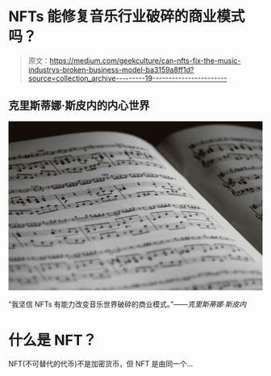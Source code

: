 # NFTs 能修复音乐行业破碎的商业模式吗？

> 原文：<https://medium.com/geekculture/can-nfts-fix-the-music-industrys-broken-business-model-ba3159a8ff1d?source=collection_archive---------19----------------------->

## 克里斯蒂娜·斯皮内的内心世界

![](img/d58417d28f392cf93f38f6c828937935.png)

“我坚信 NFTs 有能力改变音乐世界破碎的商业模式。”*——克里斯蒂娜·斯皮内*

# 什么是 NFT？

NFT(不可替代的代币)不是加密货币，但 NFT 是由同一个…